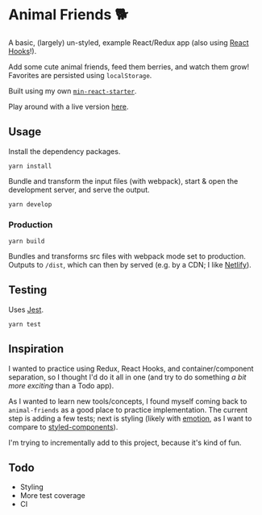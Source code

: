 # Animal Friends 🐕
A basic, (largely) un-styled, example React/Redux app (also using [React Hooks](https://reactjs.org/docs/hooks-intro.html)!).

Add some cute animal friends, feed them berries, and watch them grow! Favorites are persisted using `localStorage`.

Built using my own [`min-react-starter`](https://github.com/j-d-b/min-react-starter).

Play around with a live version [here](https://animal-friends.netlify.com/).

## Usage
Install the dependency packages.
```
yarn install
```

Bundle and transform the input files (with webpack), start & open the development server, and serve the output.
```
yarn develop
```

### Production
```
yarn build
```
Bundles and transforms src files with webpack mode set to production. Outputs to `/dist`, which can then by served (e.g. by a CDN; I like [Netlify](https://www.netlify.com/)).

## Testing
Uses [Jest](https://jestjs.io).

```
yarn test
```

## Inspiration
I wanted to practice using Redux, React Hooks, and container/component separation, so I thought I'd do it all in one (and try to do something *a bit more exciting* than a Todo app).

As I wanted to learn new tools/concepts, I found myself coming back to `animal-friends` as a good place to practice implementation. The current step is adding a few tests; next is styling (likely with [emotion](https://emotion.sh/), as I want to compare to [styled-components](https://www.styled-components.com/)).

I'm trying to incrementally add to this project, because it's kind of fun.

## Todo
* Styling
* More test coverage
* CI
